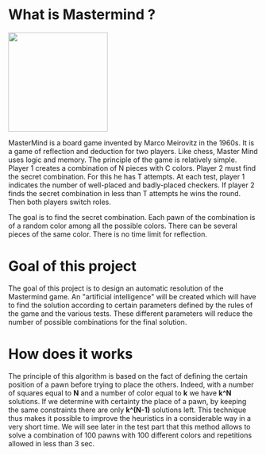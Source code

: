 # What is Mastermind ?
<img src="https://github.com/AmineAgrane/mastermind_human_vs_machine/blob/main/logo.png" height="200" align="center"/>

MasterMind is a board game invented by Marco Meirovitz in the 1960s. It is a game of reflection and deduction for two players. Like chess, Master Mind uses logic and memory. The principle of the game is relatively simple. Player 1 creates a combination of N pieces with C colors. Player 2 must find the secret combination. For this he has T attempts. At each test, player 1 indicates the number of well-placed and badly-placed checkers. If player 2 finds the secret combination in less than T attempts he wins the round. Then both players switch roles. 

The goal is to find the secret combination. Each pawn of the combination is of a random color among all the possible colors. There can be several pieces of the same color. There is no time limit for reflection.

# Goal of this project
The goal of this project is to design an automatic resolution of the Mastermind game. An "artificial intelligence" will be created which will have to find the solution according to certain parameters defined by the rules of the game and the various tests. These different parameters will reduce the number of possible combinations for the final solution. 

# How does it works
The principle of this algorithm is based on the fact of defining the certain position of a pawn before trying to place the others. Indeed, with a number of squares equal to **N** and a number of color equal to **k** we have **k^N** solutions. If we determine with certainty the place of a pawn, by keeping the same constraints there are only **k^(N-1)** solutions left. This technique thus makes it possible to improve the heuristics in a considerable way in a very short time. We will see later in the test part that this method allows to solve a combination of 100 pawns with 100 different colors and repetitions allowed in less than 3 sec.
